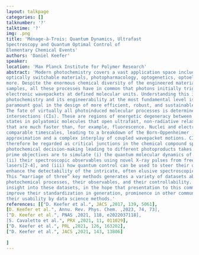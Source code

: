 ```yaml
---
layout: talkpage
categories: []
talknumber: '?'
talktime: '?'
img: .png
title: 'Ménage-à-Trois: Quantum Dynamics, Ultrafast
Spectroscopy and Quantum Optimal Control of
Elementary Chemical Events'
authors: 'Daniel Keefer'
speaker: 
location: 'Max Planck Institute for Polymer Research'
abstract: 'Modern photochemistry covers a vast application space including photocatalysis,
optically switchable materials, photopharmacology, optogenetics, optoelectronics and
more. Despite the enormous chemical diversity of the engineered materials and
samples, all these processes have in common that photons initially trigger nuclear and
electronic wavepackets at defined molecular units. Understanding this initial
photochemistry and its engineerability at the most fundamental level is thus a
paramount goal in the design of more efficient, robust, and sustainable devices.
The fate of virtually all photoinduced molecular processes is determined by conical
intersections (CIs). These are regions of energetic degeneracy between electronic
states in polyatomic molecules that open ultrafast, non-radiative relaxation channels
that are much faster than, for example, fluorescence. Nuclei and electrons move on
comparable timescales, leading to a breakdown of the Born-Oppenheimer
approximation and a complex interplay of coupled wavepacket motions. CIs can
therefore be regarded as critical junctions in the chemical compound space where the
photochemical decision-making leading to different photoproducts takes place. Our
prime objectives are to simulate (i) the quantum molecular dynamics of these events[1],
(ii) their spectroscopic observables using novel X-ray pulses from free-electron
lasers[2-4], and (iii) how quantum control can be used to steer their outcomes and
enhance the detectability of the intricate, often elusive spectroscopic signatures[5-6].
This “marriage of three” key methods generates a variety of datasets about
photochemical processes, their observables, and their controllability. I will provide
insight into these datasets, in the hope that presentation to this community can
improve their standardization in generation, prominence in other communities, and
their usability by data science methods.'
references: [["D. Keefer et al.", JACS ,2017, 139, 5061],
[D. Keefer et al.", Annu. Rev. Phys. Chem. ,2023, 74, 73],
["D. Keefer et al.", PNAS ,2021, 118, e2022037118], 
[S. Cavaletto et al.", PRX ,2021, 11, 011029],
["D. Keefer et al.", PRL ,2021, 126, 163202],
["D. Keefer et al.", JACS ,2021, 143, 13806]
    
]
---
```

